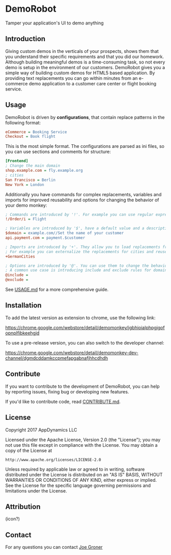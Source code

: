 # DemoRobot
Tamper your application's UI to demo anything

## Introduction
Giving custom demos in the verticals of your prospects, shows them that you understand their specific requirements and that you did our homework. Although building meaningful demos is a time-consuming task, so not every demo is setup in the environment of our customers. DemoRobot gives you a simple way of building custom demos for HTML5 based application. By providing text replacements you can go within minutes from an e-commerce demo application to a customer care center or flight booking service.

## Usage
DemoRobot is driven by __configurations__, that contain replace patterns in the following format:

```ini
eCommerce = Booking Service
Checkout = Book flight
```

This is the most simple format. The configurations are parsed as ini files, so you can use sections and comments for structure:

```ini
[Frontend]
; Change the main domain
shop.example.com = fly.example.org
; cities
San Francisco = Berlin
New York = London
```

Additionally you have commands for complex replacements, variables and imports for improved reusability and options for changing the behavior of your demo monkey:

```ini
; Commands are introduced by '!'. For example you can use regular expressions:
!/Order/i = Flight

; Variables are introduced by '$', have a default value and a description
$domain = example.com//Set the name of your customer
api.payment.com = payment.$customer

; Imports are introduced by '+'. They allow you to load replacements from other configurations.
; For example you can externalize the replacements for cities and reuse it over and over again.
+GermanCities

; Options are introduced by '@'. You can use them to change the behavior of tampermonkey.
; A common use case is introducing include and exclude rules for domains:
@include =
@exclude =
```

See [USAGE.md](Usage.md) for a more comprehensive guide.

## Installation
To add the latest version as extension to chrome, use the following link:

https://chrome.google.com/webstore/detail/demomonkey/jgbhioialphpgjgofopnplfibkeehgjd

To use a pre-release version, you can also switch to the developer channel:

https://chrome.google.com/webstore/detail/demomonkey-dev-channel/dgmdcddamkccpmefapgabnafjhhcdhdh

## Contribute
If you want to contribute to the development of DemoRobot, you can help by reporting issues, fixing bug or developing new features.

If you'd like to contribute code, read [CONTRIBUTE.md](CONTRIBUTE.md).

## License

Copyright 2017 AppDynamics LLC

Licensed under the Apache License, Version 2.0 (the "License"); you may not use this file except in compliance with the License.
You may obtain a copy of the License at

    http://www.apache.org/licenses/LICENSE-2.0

Unless required by applicable law or agreed to in writing, software distributed under the License is distributed on an "AS IS" BASIS, WITHOUT WARRANTIES OR CONDITIONS OF ANY KIND, either express or implied.
See the License for the specific language governing permissions and limitations under the License.

## Attribution
(icon?)

## Contact ###
For any questions you can contact [Joe Groner](https://github.com/joegroner)
